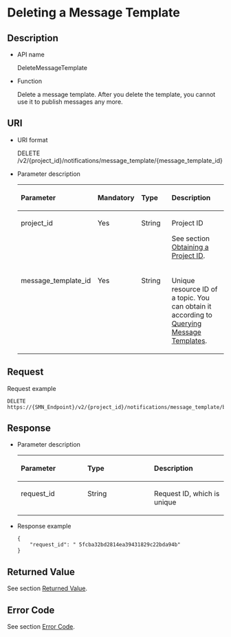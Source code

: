 # Deleting a Message Template<a name="smn_api_53003"></a>

## Description<a name="section63379561"></a>

-   API name

    DeleteMessageTemplate


-   Function

    Delete a message template. After you delete the template, you cannot use it to publish messages any more.


## URI<a name="section33545144"></a>

-   URI format

    DELETE /v2/\{project\_id\}/notifications/message\_template/\{message\_template\_id\}


-   Parameter description

    <a name="table28042199"></a>
    <table><thead align="left"><tr id="row949529"><th class="cellrowborder" valign="top" width="29.299999999999997%" id="mcps1.1.5.1.1"><p id="p9803039"><a name="p9803039"></a><a name="p9803039"></a><strong id="b842352706191030"><a name="b842352706191030"></a><a name="b842352706191030"></a>Parameter</strong></p>
    </th>
    <th class="cellrowborder" valign="top" width="18.52%" id="mcps1.1.5.1.2"><p id="p55848701"><a name="p55848701"></a><a name="p55848701"></a><strong id="b593421527191713"><a name="b593421527191713"></a><a name="b593421527191713"></a>Mandatory</strong></p>
    </th>
    <th class="cellrowborder" valign="top" width="17.91%" id="mcps1.1.5.1.3"><p id="p27450972"><a name="p27450972"></a><a name="p27450972"></a><strong id="b84235270619112"><a name="b84235270619112"></a><a name="b84235270619112"></a>Type</strong></p>
    </th>
    <th class="cellrowborder" valign="top" width="34.27%" id="mcps1.1.5.1.4"><p id="p8936292"><a name="p8936292"></a><a name="p8936292"></a><strong id="b84235270619115"><a name="b84235270619115"></a><a name="b84235270619115"></a>Description</strong></p>
    </th>
    </tr>
    </thead>
    <tbody><tr id="row44975500"><td class="cellrowborder" valign="top" width="29.299999999999997%" headers="mcps1.1.5.1.1 "><p id="p19136893"><a name="p19136893"></a><a name="p19136893"></a>project_id</p>
    </td>
    <td class="cellrowborder" valign="top" width="18.52%" headers="mcps1.1.5.1.2 "><p id="p6584502"><a name="p6584502"></a><a name="p6584502"></a>Yes</p>
    </td>
    <td class="cellrowborder" valign="top" width="17.91%" headers="mcps1.1.5.1.3 "><p id="p63582688"><a name="p63582688"></a><a name="p63582688"></a>String</p>
    </td>
    <td class="cellrowborder" valign="top" width="34.27%" headers="mcps1.1.5.1.4 "><p id="p35042050155257"><a name="p35042050155257"></a><a name="p35042050155257"></a>Project ID</p>
    <p id="p49924131"><a name="p49924131"></a><a name="p49924131"></a>See section <a href="obtaining-a-project-id.md">Obtaining a Project ID</a>.</p>
    </td>
    </tr>
    <tr id="row21687383"><td class="cellrowborder" valign="top" width="29.299999999999997%" headers="mcps1.1.5.1.1 "><p id="p11847581"><a name="p11847581"></a><a name="p11847581"></a>message_template_id</p>
    </td>
    <td class="cellrowborder" valign="top" width="18.52%" headers="mcps1.1.5.1.2 "><p id="p20130041"><a name="p20130041"></a><a name="p20130041"></a>Yes</p>
    </td>
    <td class="cellrowborder" valign="top" width="17.91%" headers="mcps1.1.5.1.3 "><p id="p19920592"><a name="p19920592"></a><a name="p19920592"></a>String</p>
    </td>
    <td class="cellrowborder" valign="top" width="34.27%" headers="mcps1.1.5.1.4 "><p id="p2955276"><a name="p2955276"></a><a name="p2955276"></a>Unique resource ID of a topic. You can obtain it according to <a href="querying-message-templates.md">Querying Message Templates</a>.</p>
    </td>
    </tr>
    </tbody>
    </table>


## Request<a name="section33470841"></a>

Request example

```
DELETE https://{SMN_Endpoint}/v2/{project_id}/notifications/message_template/b3ffa2cdda574168826316f0628f774e
```

## Response<a name="section32802119"></a>

-   Parameter description

    <a name="table29623765"></a>
    <table><thead align="left"><tr id="row55864401"><th class="cellrowborder" valign="top" width="32.28322832283228%" id="mcps1.1.4.1.1"><p id="p28722627"><a name="p28722627"></a><a name="p28722627"></a><strong id="b929850706"><a name="b929850706"></a><a name="b929850706"></a>Parameter</strong></p>
    </th>
    <th class="cellrowborder" valign="top" width="32.28322832283228%" id="mcps1.1.4.1.2"><p id="p44831437"><a name="p44831437"></a><a name="p44831437"></a><strong id="b433012975"><a name="b433012975"></a><a name="b433012975"></a>Type</strong></p>
    </th>
    <th class="cellrowborder" valign="top" width="35.433543354335434%" id="mcps1.1.4.1.3"><p id="p7467800"><a name="p7467800"></a><a name="p7467800"></a><strong id="b1815187841"><a name="b1815187841"></a><a name="b1815187841"></a>Description</strong></p>
    </th>
    </tr>
    </thead>
    <tbody><tr id="row6769295"><td class="cellrowborder" valign="top" width="32.28322832283228%" headers="mcps1.1.4.1.1 "><p id="p11442060"><a name="p11442060"></a><a name="p11442060"></a>request_id</p>
    </td>
    <td class="cellrowborder" valign="top" width="32.28322832283228%" headers="mcps1.1.4.1.2 "><p id="p54391657"><a name="p54391657"></a><a name="p54391657"></a>String</p>
    </td>
    <td class="cellrowborder" valign="top" width="35.433543354335434%" headers="mcps1.1.4.1.3 "><p id="p43648078"><a name="p43648078"></a><a name="p43648078"></a>Request ID, which is unique</p>
    </td>
    </tr>
    </tbody>
    </table>

-   Response example

    ```
    { 
        "request_id": " 5fcba32bd2814ea39431829c22bda94b" 
    }
    ```


## Returned Value<a name="section26783618"></a>

See section  [Returned Value](returned-value.md).

## Error Code<a name="section73211020122511"></a>

See section  [Error Code](error-code.md).

